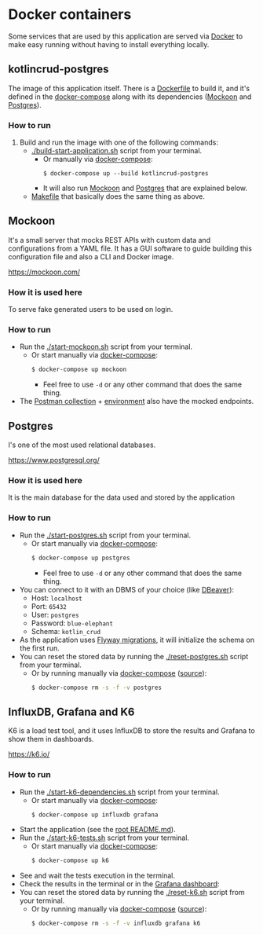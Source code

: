 # Docker containers
Some services that are used by this application are served via [Docker](https://www.docker.com/) to make easy
running without having to install everything locally.

## kotlincrud-postgres
The image of this application itself. There is a [Dockerfile](../Dockerfile) to build it, and it's defined in the [docker-compose](docker-compose.yml) along with its dependencies ([Mockoon](#mockoon) and [Postgres](#postgres)).

### How to run
1. Build and run the image with one of the following commands:
   - [./build-start-application.sh](./build-start-application.sh) script from your terminal.
     - Or manually via [docker-compose](https://docs.docker.com/compose/):
       ```shell
       $ docker-compose up --build kotlincrud-postgres
        ```
     - It will also run [Mockoon](#mockoon) and [Postgres](#postgres) that are explained below.
   - [Makefile](../Makefile) that basically does the same thing as above.

## Mockoon
It's a small server that mocks REST APIs with custom data and configurations from a YAML file.
It has a GUI software to guide building this configuration file and also a CLI and Docker image.

https://mockoon.com/

### How it is used here
To serve fake generated users to be used on login.

### How to run
- Run the [./start-mockoon.sh](./start-mockoon.sh) script from your terminal.
  - Or start manually via [docker-compose](https://docs.docker.com/compose/):
    ```bash
    $ docker-compose up mockoon
    ```
    - Feel free to use `-d` or any other command that does the same thing.
- The [Postman collection](../docs/fernandos-kotlin-crud.postman_collection.json) + [environment](../docs/fernandos-kotlin-crud.postman_environment.json) also have the mocked endpoints.

## Postgres
I's one of the most used relational databases.

https://www.postgresql.org/

### How it is used here
It is the main database for the data used and stored by the application

### How to run
- Run the [./start-postgres.sh](./start-postgres.sh) script from your terminal.
  - Or start manually via [docker-compose](https://docs.docker.com/compose/):
    ```bash
    $ docker-compose up postgres
    ```
    - Feel free to use `-d` or any other command that does the same thing.
- You can connect to it with an DBMS of your choice (like [DBeaver](https://dbeaver.io/)):
  - Host: `localhost`
  - Port: `65432`
  - User: `postgres`
  - Password: `blue-elephant`
  - Schema: `kotlin_crud`
- As the application uses [Flyway migrations](https://flywaydb.org/), it will initialize the schema on the first run.
- You can reset the stored data by running the [./reset-postgres.sh](./reset-postgres.sh) script from your terminal.
  - Or by running manually via [docker-compose](https://docs.docker.com/compose/) ([source](https://stackoverflow.com/a/71796529)):
    ```bash
    $ docker-compose rm -s -f -v postgres
    ```

## InfluxDB, Grafana and K6
K6 is a load test tool, and it uses InfluxDB to store the results and Grafana to show them in dashboards.

https://k6.io/

### How to run
- Run the [./start-k6-dependencies.sh](./start-k6-dependencies.sh) script from your terminal.
  - Or start manually via [docker-compose](https://docs.docker.com/compose/):
    ```bash
    $ docker-compose up influxdb grafana
    ```
- Start the application (see the [root README.md](./../README.md#how-to-run)).
- Run the [./start-k6-tests.sh](./start-k6-tests.sh) script from your terminal.
  - Or start manually via [docker-compose](https://docs.docker.com/compose/):
    ```bash
    $ docker-compose up k6
    ```
- See and wait the tests execution in the terminal.
- Check the results in the terminal or in the [Grafana dashboard](http://localhost:3000/d/XKhgaUpik/k6-load-testing-results-by-groups):
- You can reset the stored data by running the [./reset-k6.sh](./reset-k6.sh) script from your terminal.
  - Or by running manually via [docker-compose](https://docs.docker.com/compose/) ([source](https://stackoverflow.com/a/71796529)):
    ```bash
    $ docker-compose rm -s -f -v influxdb grafana k6
    ```
